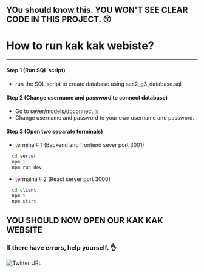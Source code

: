 
## YOu should know this. YOU WON'T SEE CLEAR CODE IN THIS PROJECT. 😙
# How to run kak kak webiste?
-----
#### Step 1 (Run SQL script)
- run the SQL script to create database using sec2_g3_database.sql <br/>
#### Step 2 (Change username and password to connect database)
- Go to [sever/models/dbconnect.js](server/models/dbconnect.js) <br/>
- Change username and password to your own username and password. <br/>
#### Step 3 (Open two separate terminals)<br/>
- terminal# 1 (Backend and frontend sever port 3001)
```bash
  cd server
  npm i
  npm run dev
```
- termainal# 2 (React server port 3000)
```bash
  cd client
  npm i
  npm start
```

## YOU SHOULD NOW OPEN OUR KAK KAK WEBSITE
### If there have errors, help yourself. 👌
![Twitter URL](https://img.shields.io/twitter/url?label=itmebabysmiley&style=social&url=https%3A%2F%2Ftwitter.com%2Fitmebabysmiley)
